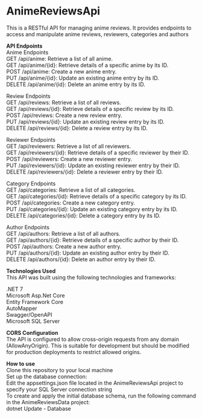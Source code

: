 # AnimeReviewsApi
This is a RESTful API for managing anime reviews. It provides endpoints to access and manipulate anime reviews, reviewers, categories and authors

**API Endpoints**  
Anime Endpoints  
GET /api/anime: Retrieve a list of all anime.  
GET /api/anime/{id}: Retrieve details of a specific anime by its ID.  
POST /api/anime: Create a new anime entry.  
PUT /api/anime/{id}: Update an existing anime entry by its ID.  
DELETE /api/anime/{id}: Delete an anime entry by its ID.  

Review Endpoints  
GET /api/reviews: Retrieve a list of all reviews.  
GET /api/reviews/{id}: Retrieve details of a specific review by its ID.  
POST /api/reviews: Create a new review entry.  
PUT /api/reviews/{id}: Update an existing review entry by its ID.  
DELETE /api/reviews/{id}: Delete a review entry by its ID.  

Reviewer Endpoints  
GET /api/reviewers: Retrieve a list of all reviewers.  
GET /api/reviewers/{id}: Retrieve details of a specific reviewer by their ID.  
POST /api/reviewers: Create a new reviewer entry.  
PUT /api/reviewers/{id}: Update an existing reviewer entry by their ID.  
DELETE /api/reviewers/{id}: Delete a reviewer entry by their ID.  

Category Endpoints  
GET /api/categories: Retrieve a list of all categories.  
GET /api/categories/{id}: Retrieve details of a specific category by its ID.  
POST /api/categories: Create a new category entry.  
PUT /api/categories/{id}: Update an existing category entry by its ID.  
DELETE /api/categories/{id}: Delete a category entry by its ID.  

Author Endpoints  
GET /api/authors: Retrieve a list of all authors.  
GET /api/authors/{id}: Retrieve details of a specific author by their ID.  
POST /api/authors: Create a new author entry.  
PUT /api/authors/{id}: Update an existing author entry by their ID.  
DELETE /api/authors/{id}: Delete an author entry by their ID.  

**Technologies Used**  
This API was built using the following technologies and frameworks:

.NET 7  
Microsoft Asp.Net Core  
Entity Framework Core  
AutoMapper  
Swagger/OpenAPI  
Microsoft SQL Server  

**CORS Configuration**  
The API is configured to allow cross-origin requests from any domain (AllowAnyOrigin). This is suitable for development but should be modified for production deployments to restrict allowed origins.

**How to use**  
Clone this repository to your local machine  
Set up the database connection:  
  Edit the appsettings.json file located in the AnimeReviewsApi project to specify your SQL Server connection string  
To create and apply the initial database schema, run the following command in the AnimeReviewsData project:  
  dotnet Update - Database
    
